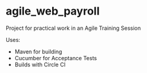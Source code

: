 # agile_web_payroll

Project for practical work in an Agile Training Session

Uses:

* Maven for building
* Cucumber for Acceptance Tests
* Builds with Circle CI
